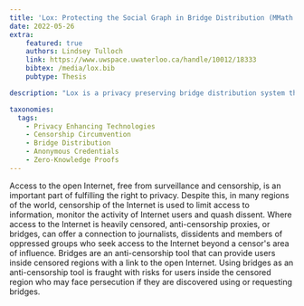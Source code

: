 ```yaml
---
title: 'Lox: Protecting the Social Graph in Bridge Distribution (MMath Thesis)'
date: 2022-05-26
extra:
    featured: true
    authors: Lindsey Tulloch
    link: https://www.uwspace.uwaterloo.ca/handle/10012/18333
    bibtex: /media/lox.bib
    pubtype: Thesis

description: "Lox is a privacy preserving bridge distribution system that utilizes anonymous credentials to allow users to anonymously build reputations within the system and invite friends. This thesis describes and analyzes the Lox design and protocols and evaluates the load of the system relative to known usecases, such as the bridge user base."

taxonomies:
  tags:
    - Privacy Enhancing Technologies
    - Censorship Circumvention
    - Bridge Distribution
    - Anonymous Credentials
    - Zero-Knowledge Proofs
---
```

Access to the open Internet, free from surveillance and censorship, is an important part of fulfilling the right to privacy. Despite this, in many regions of the world, censorship of the Internet is used to limit access to information, monitor the activity of Internet users and quash dissent. Where access to the Internet is heavily censored, anti-censorship proxies, or bridges, can offer a connection to journalists, dissidents and members of oppressed groups who seek access to the Internet beyond a censor's area of influence. Bridges are an anti-censorship tool that can provide users inside censored regions with a link to the open Internet. Using bridges as an anti-censorship tool is fraught with risks for users inside the censored region who may face persecution if they are discovered using or requesting bridges. 
